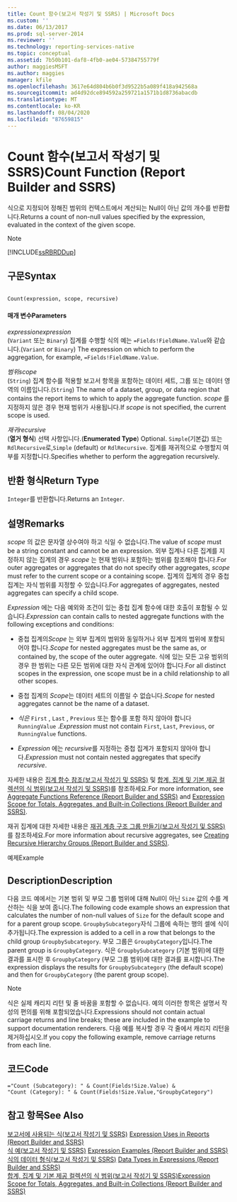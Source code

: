 ```yaml
---
title: Count 함수(보고서 작성기 및 SSRS) | Microsoft Docs
ms.custom: ''
ms.date: 06/13/2017
ms.prod: sql-server-2014
ms.reviewer: ''
ms.technology: reporting-services-native
ms.topic: conceptual
ms.assetid: 7b50b101-daf8-4fb0-ae04-57384755779f
author: maggiesMSFT
ms.author: maggies
manager: kfile
ms.openlocfilehash: 3617e64d804b6b0f3d9522b5a089f418a942568a
ms.sourcegitcommit: ad4d92dce894592a259721a1571b1d8736abacdb
ms.translationtype: MT
ms.contentlocale: ko-KR
ms.lasthandoff: 08/04/2020
ms.locfileid: "87659815"
---
```

# <a name="count-function-report-builder-and-ssrs"></a><span data-ttu-id="8d968-102">Count 함수(보고서 작성기 및 SSRS)</span><span class="sxs-lookup"><span data-stu-id="8d968-102">Count Function (Report Builder and SSRS)</span></span>
  <span data-ttu-id="8d968-103">식으로 지정되어 정해진 범위의 컨텍스트에서 계산되는 Null이 아닌 값의 개수를 반환합니다.</span><span class="sxs-lookup"><span data-stu-id="8d968-103">Returns a count of non-null values specified by the expression, evaluated in the context of the given scope.</span></span>  
  
> [!NOTE]  
>  [!INCLUDE[ssRBRDDup](../../includes/ssrbrddup-md.md)]  
  
## <a name="syntax"></a><span data-ttu-id="8d968-104">구문</span><span class="sxs-lookup"><span data-stu-id="8d968-104">Syntax</span></span>  
  
```  
  
Count(expression, scope, recursive)  
```  
  
#### <a name="parameters"></a><span data-ttu-id="8d968-105">매개 변수</span><span class="sxs-lookup"><span data-stu-id="8d968-105">Parameters</span></span>  
 <span data-ttu-id="8d968-106">*expression*</span><span class="sxs-lookup"><span data-stu-id="8d968-106">*expression*</span></span>  
 <span data-ttu-id="8d968-107">(`Variant` 또는 `Binary`) 집계를 수행할 식의 예는 `=Fields!FieldName.Value`와 같습니다.</span><span class="sxs-lookup"><span data-stu-id="8d968-107">(`Variant` or `Binary`) The expression on which to perform the aggregation, for example, `=Fields!FieldName.Value`.</span></span>  
  
 <span data-ttu-id="8d968-108">*범위*</span><span class="sxs-lookup"><span data-stu-id="8d968-108">*scope*</span></span>  
 <span data-ttu-id="8d968-109">(`String`) 집계 함수를 적용할 보고서 항목을 포함하는 데이터 세트, 그룹 또는 데이터 영역의 이름입니다.</span><span class="sxs-lookup"><span data-stu-id="8d968-109">(`String`) The name of a dataset, group, or data region that contains the report items to which to apply the aggregate function.</span></span> <span data-ttu-id="8d968-110">*scope* 를 지정하지 않은 경우 현재 범위가 사용됩니다.</span><span class="sxs-lookup"><span data-stu-id="8d968-110">If *scope* is not specified, the current scope is used.</span></span>  
  
 <span data-ttu-id="8d968-111">*재귀*</span><span class="sxs-lookup"><span data-stu-id="8d968-111">*recursive*</span></span>  
 <span data-ttu-id="8d968-112">(**열거 형식**) 선택 사항입니다.</span><span class="sxs-lookup"><span data-stu-id="8d968-112">(**Enumerated Type**) Optional.</span></span> <span data-ttu-id="8d968-113">`Simple`(기본값) 또는 `RdlRecursive`로,</span><span class="sxs-lookup"><span data-stu-id="8d968-113">`Simple` (default) or `RdlRecursive`.</span></span> <span data-ttu-id="8d968-114">집계를 재귀적으로 수행할지 여부를 지정합니다.</span><span class="sxs-lookup"><span data-stu-id="8d968-114">Specifies whether to perform the aggregation recursively.</span></span>  
  
## <a name="return-type"></a><span data-ttu-id="8d968-115">반환 형식</span><span class="sxs-lookup"><span data-stu-id="8d968-115">Return Type</span></span>  
 <span data-ttu-id="8d968-116">`Integer`를 반환합니다.</span><span class="sxs-lookup"><span data-stu-id="8d968-116">Returns an `Integer`.</span></span>  
  
## <a name="remarks"></a><span data-ttu-id="8d968-117">설명</span><span class="sxs-lookup"><span data-stu-id="8d968-117">Remarks</span></span>  
 <span data-ttu-id="8d968-118">*scope* 의 값은 문자열 상수여야 하고 식일 수 없습니다.</span><span class="sxs-lookup"><span data-stu-id="8d968-118">The value of *scope* must be a string constant and cannot be an expression.</span></span> <span data-ttu-id="8d968-119">외부 집계나 다른 집계를 지정하지 않는 집계의 경우 *scope* 는 현재 범위나 포함하는 범위를 참조해야 합니다.</span><span class="sxs-lookup"><span data-stu-id="8d968-119">For outer aggregates or aggregates that do not specify other aggregates, *scope* must refer to the current scope or a containing scope.</span></span> <span data-ttu-id="8d968-120">집계의 집계의 경우 중첩 집계는 자식 범위를 지정할 수 있습니다.</span><span class="sxs-lookup"><span data-stu-id="8d968-120">For aggregates of aggregates, nested aggregates can specify a child scope.</span></span>  
  
 <span data-ttu-id="8d968-121">*Expression* 에는 다음 예외와 조건이 있는 중첩 집계 함수에 대한 호출이 포함될 수 있습니다.</span><span class="sxs-lookup"><span data-stu-id="8d968-121">*Expression* can contain calls to nested aggregate functions with the following exceptions and conditions:</span></span>  
  
-   <span data-ttu-id="8d968-122">중첩 집계의*Scope* 는 외부 집계의 범위와 동일하거나 외부 집계의 범위에 포함되어야 합니다.</span><span class="sxs-lookup"><span data-stu-id="8d968-122">*Scope* for nested aggregates must be the same as, or contained by, the scope of the outer aggregate.</span></span> <span data-ttu-id="8d968-123">식에 있는 모든 고유 범위의 경우 한 범위는 다른 모든 범위에 대한 자식 관계에 있어야 합니다.</span><span class="sxs-lookup"><span data-stu-id="8d968-123">For all distinct scopes in the expression, one scope must be in a child relationship to all other scopes.</span></span>  
  
-   <span data-ttu-id="8d968-124">중첩 집계의 *Scope*는 데이터 세트의 이름일 수 없습니다.</span><span class="sxs-lookup"><span data-stu-id="8d968-124">*Scope* for nested aggregates cannot be the name of a dataset.</span></span>  
  
-   <span data-ttu-id="8d968-125">*식은* `First` , `Last` , `Previous` 또는 함수를 포함 하지 않아야 합니다 `RunningValue` .</span><span class="sxs-lookup"><span data-stu-id="8d968-125">*Expression* must not contain `First`, `Last`, `Previous`, or `RunningValue` functions.</span></span>  
  
-   <span data-ttu-id="8d968-126">*Expression* 에는 *recursive*를 지정하는 중첩 집계가 포함되지 않아야 합니다.</span><span class="sxs-lookup"><span data-stu-id="8d968-126">*Expression* must not contain nested aggregates that specify *recursive*.</span></span>  
  
 <span data-ttu-id="8d968-127">자세한 내용은 [집계 함수 참조&#40;보고서 작성기 및 SSRS&#41;](report-builder-functions-aggregate-functions-reference.md) 및 [합계, 집계 및 기본 제공 컬렉션의 식 범위&#40;보고서 작성기 및 SSRS&#41;](expression-scope-for-totals-aggregates-and-built-in-collections.md)를 참조하세요.</span><span class="sxs-lookup"><span data-stu-id="8d968-127">For more information, see [Aggregate Functions Reference &#40;Report Builder and SSRS&#41;](report-builder-functions-aggregate-functions-reference.md) and [Expression Scope for Totals, Aggregates, and Built-in Collections &#40;Report Builder and SSRS&#41;](expression-scope-for-totals-aggregates-and-built-in-collections.md).</span></span>  
  
 <span data-ttu-id="8d968-128">재귀 집계에 대한 자세한 내용은 [재귀 계층 구조 그룹 만들기&#40;보고서 작성기 및 SSRS&#41;](creating-recursive-hierarchy-groups-report-builder-and-ssrs.md)를 참조하세요.</span><span class="sxs-lookup"><span data-stu-id="8d968-128">For more information about recursive aggregates, see [Creating Recursive Hierarchy Groups &#40;Report Builder and SSRS&#41;](creating-recursive-hierarchy-groups-report-builder-and-ssrs.md).</span></span>  
  
 <span data-ttu-id="8d968-129">예제</span><span class="sxs-lookup"><span data-stu-id="8d968-129">Example</span></span>  
  
## <a name="description"></a><span data-ttu-id="8d968-130">Description</span><span class="sxs-lookup"><span data-stu-id="8d968-130">Description</span></span>  
 <span data-ttu-id="8d968-131">다음 코드 예에서는 기본 범위 및 부모 그룹 범위에 대해 Null이 아닌 `Size` 값의 수를 계산하는 식을 보여 줍니다.</span><span class="sxs-lookup"><span data-stu-id="8d968-131">The following code example shows an expression that calculates the number of non-null values of `Size` for the default scope and for a parent group scope.</span></span> <span data-ttu-id="8d968-132">`GroupbySubcategory`자식 그룹에 속하는 행의 셀에 식이 추가됩니다.</span><span class="sxs-lookup"><span data-stu-id="8d968-132">The expression is added to a cell in a row that belongs to the child group `GroupbySubcategory`.</span></span> <span data-ttu-id="8d968-133">부모 그룹은 `GroupbyCategory`입니다.</span><span class="sxs-lookup"><span data-stu-id="8d968-133">The parent group is `GroupbyCategory`.</span></span> <span data-ttu-id="8d968-134">식은 `GroupbySubcategory` (기본 범위)에 대한 결과를 표시한 후 `GroupbyCategory` (부모 그룹 범위)에 대한 결과를 표시합니다.</span><span class="sxs-lookup"><span data-stu-id="8d968-134">The expression displays the results for `GroupbySubcategory` (the default scope) and then for `GroupbyCategory` (the parent group scope).</span></span>  
  
> [!NOTE]  
>  <span data-ttu-id="8d968-135">식은 실제 캐리지 리턴 및 줄 바꿈을 포함할 수 없습니다. 예의 이러한 항목은 설명서 작성의 편의를 위해 포함되었습니다.</span><span class="sxs-lookup"><span data-stu-id="8d968-135">Expressions should not contain actual carriage returns and line breaks; these are included in the example to support documentation renderers.</span></span> <span data-ttu-id="8d968-136">다음 예를 복사할 경우 각 줄에서 캐리지 리턴을 제거하십시오.</span><span class="sxs-lookup"><span data-stu-id="8d968-136">If you copy the following example, remove carriage returns from each line.</span></span>  
  
## <a name="code"></a><span data-ttu-id="8d968-137">코드</span><span class="sxs-lookup"><span data-stu-id="8d968-137">Code</span></span>  
  
```  
="Count (Subcategory): " & Count(Fields!Size.Value) &   
"Count (Category): " & Count(Fields!Size.Value,"GroupbyCategory")  
```  
  
## <a name="see-also"></a><span data-ttu-id="8d968-138">참고 항목</span><span class="sxs-lookup"><span data-stu-id="8d968-138">See Also</span></span>  
 <span data-ttu-id="8d968-139">[보고서에 사용되는 식&#40;보고서 작성기 및 SSRS&#41;](expression-uses-in-reports-report-builder-and-ssrs.md) </span><span class="sxs-lookup"><span data-stu-id="8d968-139">[Expression Uses in Reports &#40;Report Builder and SSRS&#41;](expression-uses-in-reports-report-builder-and-ssrs.md) </span></span>  
 <span data-ttu-id="8d968-140">[식 예&#40;보고서 작성기 및 SSRS&#41;](expression-examples-report-builder-and-ssrs.md) </span><span class="sxs-lookup"><span data-stu-id="8d968-140">[Expression Examples &#40;Report Builder and SSRS&#41;](expression-examples-report-builder-and-ssrs.md) </span></span>  
 <span data-ttu-id="8d968-141">[식의 데이터 형식&#40;보고서 작성기 및 SSRS&#41;](expressions-report-builder-and-ssrs.md) </span><span class="sxs-lookup"><span data-stu-id="8d968-141">[Data Types in Expressions &#40;Report Builder and SSRS&#41;](expressions-report-builder-and-ssrs.md) </span></span>  
 [<span data-ttu-id="8d968-142">합계, 집계 및 기본 제공 컬렉션의 식 범위&#40;보고서 작성기 및 SSRS&#41;</span><span class="sxs-lookup"><span data-stu-id="8d968-142">Expression Scope for Totals, Aggregates, and Built-in Collections &#40;Report Builder and SSRS&#41;</span></span>](expression-scope-for-totals-aggregates-and-built-in-collections.md)  
  
  
